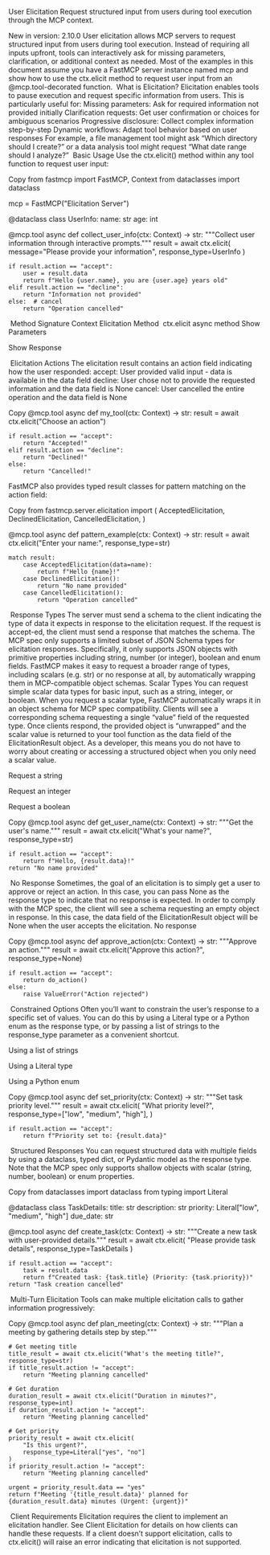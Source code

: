 User Elicitation
Request structured input from users during tool execution through the MCP context.

New in version: 2.10.0
User elicitation allows MCP servers to request structured input from users during tool execution. Instead of requiring all inputs upfront, tools can interactively ask for missing parameters, clarification, or additional context as needed.
Most of the examples in this document assume you have a FastMCP server instance named mcp and show how to use the ctx.elicit method to request user input from an @mcp.tool-decorated function.
​
What is Elicitation?
Elicitation enables tools to pause execution and request specific information from users. This is particularly useful for:
Missing parameters: Ask for required information not provided initially
Clarification requests: Get user confirmation or choices for ambiguous scenarios
Progressive disclosure: Collect complex information step-by-step
Dynamic workflows: Adapt tool behavior based on user responses
For example, a file management tool might ask “Which directory should I create?” or a data analysis tool might request “What date range should I analyze?”
​
Basic Usage
Use the ctx.elicit() method within any tool function to request user input:

Copy
from fastmcp import FastMCP, Context
from dataclasses import dataclass

mcp = FastMCP("Elicitation Server")

@dataclass
class UserInfo:
    name: str
    age: int

@mcp.tool
async def collect_user_info(ctx: Context) -> str:
    """Collect user information through interactive prompts."""
    result = await ctx.elicit(
        message="Please provide your information",
        response_type=UserInfo
    )
    
    if result.action == "accept":
        user = result.data
        return f"Hello {user.name}, you are {user.age} years old"
    elif result.action == "decline":
        return "Information not provided"
    else:  # cancel
        return "Operation cancelled"
​
Method Signature
Context Elicitation Method
​
ctx.elicit
async method
Show Parameters

Show Response

​
Elicitation Actions
The elicitation result contains an action field indicating how the user responded:
accept: User provided valid input - data is available in the data field
decline: User chose not to provide the requested information and the data field is None
cancel: User cancelled the entire operation and the data field is None

Copy
@mcp.tool
async def my_tool(ctx: Context) -> str:
    result = await ctx.elicit("Choose an action")

    if result.action == "accept":
        return "Accepted!"
    elif result.action == "decline":
        return "Declined!"
    else:
        return "Cancelled!"
FastMCP also provides typed result classes for pattern matching on the action field:

Copy
from fastmcp.server.elicitation import (
    AcceptedElicitation, 
    DeclinedElicitation, 
    CancelledElicitation,
)

@mcp.tool
async def pattern_example(ctx: Context) -> str:
    result = await ctx.elicit("Enter your name:", response_type=str)
    
    match result:
        case AcceptedElicitation(data=name):
            return f"Hello {name}!"
        case DeclinedElicitation():
            return "No name provided"
        case CancelledElicitation():
            return "Operation cancelled"
​
Response Types
The server must send a schema to the client indicating the type of data it expects in response to the elicitation request. If the request is accept-ed, the client must send a response that matches the schema.
The MCP spec only supports a limited subset of JSON Schema types for elicitation responses. Specifically, it only supports JSON objects with primitive properties including string, number (or integer), boolean and enum fields.
FastMCP makes it easy to request a broader range of types, including scalars (e.g. str) or no response at all, by automatically wrapping them in MCP-compatible object schemas.
​
Scalar Types
You can request simple scalar data types for basic input, such as a string, integer, or boolean.
When you request a scalar type, FastMCP automatically wraps it in an object schema for MCP spec compatibility. Clients will see a corresponding schema requesting a single “value” field of the requested type. Once clients respond, the provided object is “unwrapped” and the scalar value is returned to your tool function as the data field of the ElicitationResult object.
As a developer, this means you do not have to worry about creating or accessing a structured object when you only need a scalar value.

Request a string

Request an integer

Request a boolean

Copy
@mcp.tool
async def get_user_name(ctx: Context) -> str:
    """Get the user's name."""
    result = await ctx.elicit("What's your name?", response_type=str)
    
    if result.action == "accept":
        return f"Hello, {result.data}!"
    return "No name provided"
​
No Response
Sometimes, the goal of an elicitation is to simply get a user to approve or reject an action. In this case, you can pass None as the response type to indicate that no response is expected. In order to comply with the MCP spec, the client will see a schema requesting an empty object in response. In this case, the data field of the ElicitationResult object will be None when the user accepts the elicitation.
No response

Copy
@mcp.tool
async def approve_action(ctx: Context) -> str:
    """Approve an action."""
    result = await ctx.elicit("Approve this action?", response_type=None)

    if result.action == "accept":
        return do_action()
    else:
        raise ValueError("Action rejected")
​
Constrained Options
Often you’ll want to constrain the user’s response to a specific set of values. You can do this by using a Literal type or a Python enum as the response type, or by passing a list of strings to the response_type parameter as a convenient shortcut.

Using a list of strings

Using a Literal type

Using a Python enum

Copy
@mcp.tool
async def set_priority(ctx: Context) -> str:
    """Set task priority level."""
    result = await ctx.elicit(
        "What priority level?", 
        response_type=["low", "medium", "high"],
    )
    
    if result.action == "accept":
        return f"Priority set to: {result.data}"
​
Structured Responses
You can request structured data with multiple fields by using a dataclass, typed dict, or Pydantic model as the response type. Note that the MCP spec only supports shallow objects with scalar (string, number, boolean) or enum properties.

Copy
from dataclasses import dataclass
from typing import Literal

@dataclass
class TaskDetails:
    title: str
    description: str
    priority: Literal["low", "medium", "high"]
    due_date: str

@mcp.tool
async def create_task(ctx: Context) -> str:
    """Create a new task with user-provided details."""
    result = await ctx.elicit(
        "Please provide task details",
        response_type=TaskDetails
    )
    
    if result.action == "accept":
        task = result.data
        return f"Created task: {task.title} (Priority: {task.priority})"
    return "Task creation cancelled"
​
Multi-Turn Elicitation
Tools can make multiple elicitation calls to gather information progressively:

Copy
@mcp.tool
async def plan_meeting(ctx: Context) -> str:
    """Plan a meeting by gathering details step by step."""
    
    # Get meeting title
    title_result = await ctx.elicit("What's the meeting title?", response_type=str)
    if title_result.action != "accept":
        return "Meeting planning cancelled"
    
    # Get duration
    duration_result = await ctx.elicit("Duration in minutes?", response_type=int)
    if duration_result.action != "accept":
        return "Meeting planning cancelled"
    
    # Get priority
    priority_result = await ctx.elicit(
        "Is this urgent?", 
        response_type=Literal["yes", "no"]
    )
    if priority_result.action != "accept":
        return "Meeting planning cancelled"
    
    urgent = priority_result.data == "yes"
    return f"Meeting '{title_result.data}' planned for {duration_result.data} minutes (Urgent: {urgent})"
​
Client Requirements
Elicitation requires the client to implement an elicitation handler. See Client Elicitation for details on how clients can handle these requests.
If a client doesn’t support elicitation, calls to ctx.elicit() will raise an error indicating that elicitation is not supported.